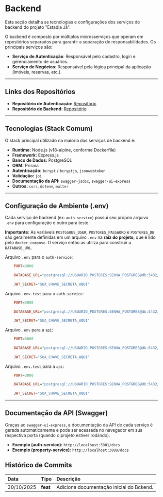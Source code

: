 # Backend

Esta seção detalha as tecnologias e configurações dos serviços de backend do projeto "Estadia Já".

O backend é composto por múltiplos microsserviços que operam em repositórios separados para garantir a separação de responsabilidades. Os principais serviços são:

* **Serviço de Autenticação**: Responsável pelo cadastro, login e gerenciamento de usuários.
* **Serviço de Negócios**: Responsável pela lógica principal da aplicação (imóveis, reservas, etc.).

---

## Links dos Repositórios

* **Repositório de Autenticação:** [Repositório](https://github.com/estadia-ja/Autenticacao)
* **Repositório de Backend:** [Repositório](https://github.com/estadia-ja/Backend)

---

## Tecnologias (Stack Comum)

O stack principal utilizado na maioria dos serviços de backend é:

* **Runtime:** Node.js (v18-alpine, conforme Dockerfile)
* **Framework:** Express.js
* **Banco de Dados:** PostgreSQL
* **ORM:** Prisma
* **Autenticação:** `bcrypt` / `bcryptjs`, `jsonwebtoken`
* **Validação:** `joi`
* **Documentação da API:** `swagger-jsdoc`, `swagger-ui-express`
* **Outros:** `cors`, `dotenv`, `multer`

---

## Configuração de Ambiente (.env)

Cada serviço de backend (ex: `auth-service`) possui seu próprio arquivo `.env` para configuração e outro para teste.

**Importante:** As variáveis `POSTGGRES_USER`, `POSTGRES_PASSWORD` e `POSTGRES_DB` são geralmente definidas em um arquivo `.env` na **raiz do projeto**, que é lido pelo `docker-compose`. O serviço então as utiliza para construir a `DATABASE_URL`.

Arquivo `.env` para o `auth-service`:

```ini
    PORT=3000
    
    DATABASE_URL="postgresql://USUARIO_POSTGRES:SENHA_POSTGRES@db:5432/NOME_DO_BANCO?schema=public"
    
    JWT_SECRET="SUA_CHAVE_SECRETA_AQUI"
```

Arquivo `.env.test` para o `auth-service`:

```ini
    PORT=3000
    
    DATABASE_URL="postgresql://USUARIO_POSTGRES:SENHA_POSTGRES@db:5432/NOME_DO_BANCO?schema=public"
    
    JWT_SECRET="SUA_CHAVE_SECRETA_AQUI"
```

Arquivo `.env` para a `api`:

```ini
    PORT=3000
    
    DATABASE_URL="postgresql://USUARIO_POSTGRES:SENHA_POSTGRES@db:5432/NOME_DO_BANCO?schema=public"
    
    JWT_SECRET="SUA_CHAVE_SECRETA_AQUI"
```

Arquivo `.env.test` para a `api`:

```ini
    PORT=3000
    
    DATABASE_URL="postgresql://USUARIO_POSTGRES:SENHA_POSTGRES@db:5432/NOME_DO_BANCO?schema=public"
    
    JWT_SECRET="SUA_CHAVE_SECRETA_AQUI"
```

---

## Documentação da API (Swagger)

Graças ao `swagger-ui-express`, a documentação da API de cada serviço é gerada automaticamente e pode ser acessada no navegador em sua respectiva porta (quando o projeto estiver rodando).

* **Exemplo (auth-service):** `http://localhost:3001/docs`
* **Exemplo (property-service):** `http://localhost:3000/docs` 

## Histórico de Commits

|    Data    |   Tipo   |                              Descrição                            |
| :--------- | :------- | :---------------------------------------------------------------- |
| 30/10/2025 | **feat** | Adiciona documentação inicial do Bckend. |